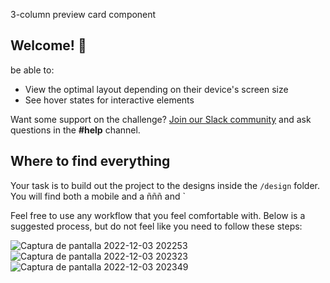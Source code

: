  3-column preview card component



## Welcome! 👋





 be able to:

- View the optimal layout depending on their device's screen size
- See hover states for interactive elements

Want some support on the challenge? [Join our Slack community](https://www.frontendmentor.io/slack) and ask questions in the **#help** channel.

## Where to find everything

Your task is to build out the project to the designs inside the `/design` folder. You will find both a mobile and a ñññ and `

Feel free to use any workflow that you feel comfortable with. Below is a suggested process, but do not feel like you need to follow these steps:

 























 
![Captura de pantalla 2022-12-03 202253](https://user-images.githubusercontent.com/117450061/205460598-9b2b53df-a606-484e-a0d0-0c04a8ba851a.png)
![Captura de pantalla 2022-12-03 202323](https://user-images.githubusercontent.com/117450061/205460619-2d906d7d-2b83-4bdd-8894-c89350323af9.png)
![Captura de pantalla 2022-12-03 202349](https://user-images.githubusercontent.com/117450061/205460646-7b0dd543-3248-4c86-ab1b-8e0226dd9cd4.png)



